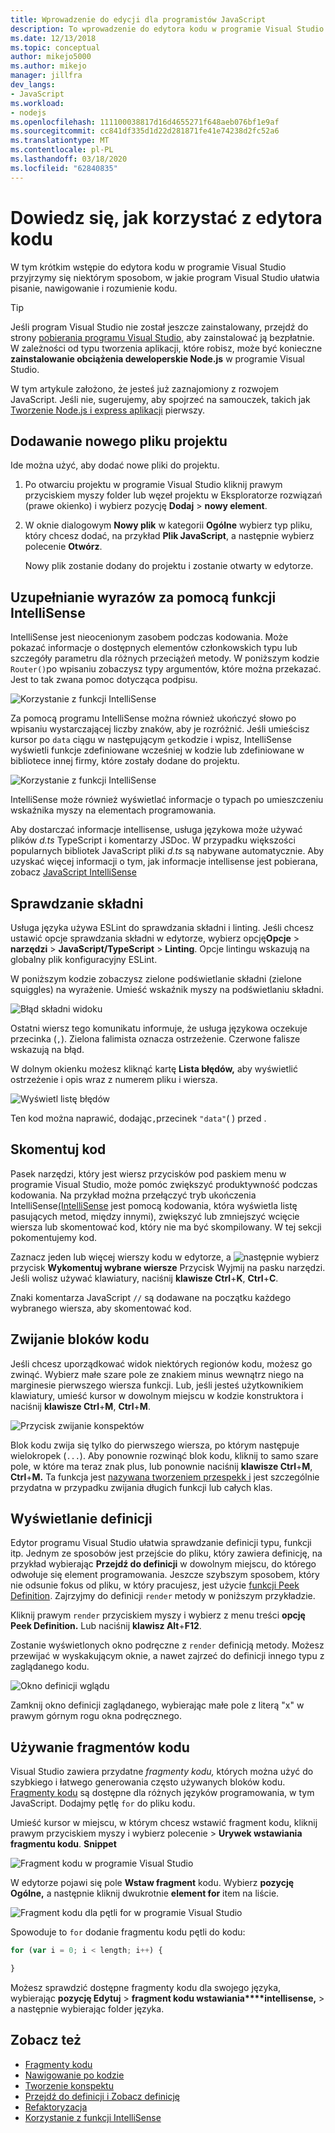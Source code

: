 ```yaml
---
title: Wprowadzenie do edycji dla programistów JavaScript
description: To wprowadzenie do edytora kodu w programie Visual Studio pokazuje niektóre ze sposobów, że visual studio sprawia, że pisanie, nawigacja i zrozumienie kodu JavaScript łatwiejsze.
ms.date: 12/13/2018
ms.topic: conceptual
author: mikejo5000
ms.author: mikejo
manager: jillfra
dev_langs:
- JavaScript
ms.workload:
- nodejs
ms.openlocfilehash: 111100038817d16d4655271f648aeb076bf1e9af
ms.sourcegitcommit: cc841df335d1d22d281871fe41e74238d2fc52a6
ms.translationtype: MT
ms.contentlocale: pl-PL
ms.lasthandoff: 03/18/2020
ms.locfileid: "62840835"
---
```

# <a name="learn-to-use-the-code-editor"></a>Dowiedz się, jak korzystać z edytora kodu

W tym krótkim wstępie do edytora kodu w programie Visual Studio przyjrzymy się niektórym sposobom, w jakie program Visual Studio ułatwia pisanie, nawigowanie i rozumienie kodu.

> [!TIP]
> Jeśli program Visual Studio nie został jeszcze zainstalowany, przejdź do strony [pobierania programu Visual Studio,](https://visualstudio.microsoft.com/downloads/) aby zainstalować ją bezpłatnie. W zależności od typu tworzenia aplikacji, które robisz, może być konieczne **zainstalowanie obciążenia deweloperskie Node.js** w programie Visual Studio.

W tym artykule założono, że jesteś już zaznajomiony z rozwojem JavaScript. Jeśli nie, sugerujemy, aby spojrzeć na samouczek, takich jak [Tworzenie Node.js i express aplikacji](../javascript/tutorial-nodejs.md) pierwszy.

## <a name="add-a-new-project-file"></a>Dodawanie nowego pliku projektu

Ide można użyć, aby dodać nowe pliki do projektu.

1. Po otwarciu projektu w programie Visual Studio kliknij prawym przyciskiem myszy folder lub węzeł projektu w Eksploratorze rozwiązań (prawe okienko) i wybierz pozycję **Dodaj** > **nowy element**.

1. W oknie dialogowym **Nowy plik** w kategorii **Ogólne** wybierz typ pliku, który chcesz dodać, na przykład **Plik JavaScript**, a następnie wybierz polecenie **Otwórz**.

    Nowy plik zostanie dodany do projektu i zostanie otwarty w edytorze.

## <a name="use-intellisense-to-complete-words"></a>Uzupełnianie wyrazów za pomocą funkcji IntelliSense

IntelliSense jest nieocenionym zasobem podczas kodowania. Może pokazać informacje o dostępnych elementów członkowskich typu lub szczegóły parametru dla różnych przeciążeń metody. W poniższym kodzie `Router()`po wpisaniu zobaczysz typy argumentów, które można przekazać. Jest to tak zwana pomoc dotycząca podpisu.

![Korzystanie z funkcji IntelliSense](../javascript/media/write-code-signature-checking.png)

Za pomocą programu IntelliSense można również ukończyć słowo po wpisaniu wystarczającej liczby znaków, aby je rozróżnić. Jeśli umieścisz kursor po `data` ciągu w następującym `get`kodzie i wpisz, IntelliSense wyświetli funkcje zdefiniowane wcześniej w kodzie lub zdefiniowane w bibliotece innej firmy, które zostały dodane do projektu.

![Korzystanie z funkcji IntelliSense](../javascript/media/write-code-intellisense.png)

IntelliSense może również wyświetlać informacje o typach po umieszczeniu wskaźnika myszy na elementach programowania.

Aby dostarczać informacje intellisense, usługa językowa może używać plików *d.ts* TypeScript i komentarzy JSDoc. W przypadku większości popularnych bibliotek JavaScript pliki *d.ts* są nabywane automatycznie. Aby uzyskać więcej informacji o tym, jak informacje intellisense jest pobierana, zobacz [JavaScript IntelliSense](../ide/javascript-intellisense.md?toc=/visualstudio/javascript/toc.json)

## <a name="check-syntax"></a>Sprawdzanie składni

Usługa języka używa ESLint do sprawdzania składni i linting. Jeśli chcesz ustawić opcje sprawdzania składni w edytorze, wybierz opcję**Opcje** >  **narzędzi** > **JavaScript/TypeScript** > **Linting**. Opcje lintingu wskazują na globalny plik konfiguracyjny ESLint.

W poniższym kodzie zobaczysz zielone podświetlanie składni (zielone squiggles) na wyrażenie. Umieść wskaźnik myszy na podświetlaniu składni.

![Błąd składni widoku](../javascript/media/write-code-syntax-checking.png)

Ostatni wiersz tego komunikatu informuje, że usługa językowa oczekuje przecinka (`,`). Zielona falimista oznacza ostrzeżenie. Czerwone falisze wskazują na błąd.

W dolnym okienku możesz kliknąć kartę **Lista błędów,** aby wyświetlić ostrzeżenie i opis wraz z numerem pliku i wiersza.

![Wyświetl listę błędów](../javascript/media/write-code-error-list.png)

Ten kod można naprawić, dodając`,`przecinek `"data"`( ) przed .

## <a name="comment-out-code"></a>Skomentuj kod

Pasek narzędzi, który jest wiersz przycisków pod paskiem menu w programie Visual Studio, może pomóc zwiększyć produktywność podczas kodowania. Na przykład można przełączyć tryb ukończenia IntelliSense[(IntelliSense](../ide/using-intellisense.md) jest pomocą kodowania, która wyświetla listę pasujących metod, między innymi), zwiększyć lub zmniejszyć wcięcie wiersza lub skomentować kod, który nie ma być skompilowany. W tej sekcji pokomentujemy kod.

Zaznacz jeden lub więcej wierszy kodu w edytorze, a ![następnie](../javascript/media/write-code-comment-out.png) wybierz przycisk **Wykomentuj wybrane wiersze** Przycisk Wyjmij na pasku narzędzi. Jeśli wolisz używać klawiatury, naciśnij **klawisze Ctrl**+**K**, **Ctrl**+**C**.

Znaki komentarza JavaScript `//` są dodawane na początku każdego wybranego wiersza, aby skomentować kod.

## <a name="collapse-code-blocks"></a>Zwijanie bloków kodu

Jeśli chcesz uporządkować widok niektórych regionów kodu, możesz go zwinąć. Wybierz małe szare pole ze znakiem minus wewnątrz niego na marginesie pierwszego wiersza funkcji. Lub, jeśli jesteś użytkownikiem klawiatury, umieść kursor w dowolnym miejscu w kodzie konstruktora i naciśnij **klawisze Ctrl**+**M**, **Ctrl**+**M**.

![Przycisk zwijanie konspektów](../javascript/media/write-code-collapse-code.png)

Blok kodu zwija się tylko do pierwszego wiersza, po którym następuje wielokropek (`...`). Aby ponownie rozwinąć blok kodu, kliknij to samo szare pole, w które ma teraz znak plus, lub ponownie naciśnij **klawisze Ctrl**+**M**, **Ctrl**+**M.** Ta funkcja jest [nazywana tworzeniem przespekk i](../ide/outlining.md) jest szczególnie przydatna w przypadku zwijania długich funkcji lub całych klas.

## <a name="view-definitions"></a>Wyświetlanie definicji

Edytor programu Visual Studio ułatwia sprawdzanie definicji typu, funkcji itp. Jednym ze sposobów jest przejście do pliku, który zawiera definicję, na przykład wybierając **Przejdź do definicji** w dowolnym miejscu, do którego odwołuje się element programowania. Jeszcze szybszym sposobem, który nie odsunie fokus od pliku, w który pracujesz, jest użycie [funkcji Peek Definition](../ide/go-to-and-peek-definition.md#peek-definition). Zajrzyjmy do definicji `render` metody w poniższym przykładzie.

Kliknij prawym `render` przyciskiem myszy i wybierz z menu treści **opcję Peek Definition.** Lub naciśnij **klawisz Alt**+**F12**.

   Zostanie wyświetlonych okno podręczne z `render` definicją metody. Możesz przewijać w wyskakującym oknie, a nawet zajrzeć do definicji innego typu z zaglądanego kodu.

   ![Okno definicji wglądu](../javascript/media/write-code-peek-definition.png)

Zamknij okno definicji zaglądanego, wybierając małe pole z literą "x" w prawym górnym rogu okna podręcznego.

## <a name="use-code-snippets"></a>Używanie fragmentów kodu

Visual Studio zawiera przydatne *fragmenty kodu,* których można użyć do szybkiego i łatwego generowania często używanych bloków kodu. [Fragmenty kodu](../ide/code-snippets.md) są dostępne dla różnych języków programowania, w tym JavaScript. Dodajmy pętlę `for` do pliku kodu.

Umieść kursor w miejscu, w którym chcesz wstawić fragment kodu, kliknij prawym przyciskiem myszy i wybierz polecenie > **Urywek wstawiania fragmentu kodu**. **Snippet**

![Fragment kodu w programie Visual Studio](../javascript/media/write-code-insert-snippet.png)

W edytorze pojawi się pole **Wstaw fragment** kodu. Wybierz **pozycję Ogólne,** a następnie kliknij dwukrotnie **element for** item na liście.

![Fragment kodu dla pętli for w programie Visual Studio](../javascript/media/write-code-insert-snippet-for-loop.png)

Spowoduje to `for` dodanie fragmentu kodu pętli do kodu:

```javascript
for (var i = 0; i < length; i++) {

}
```

Możesz sprawdzić dostępne fragmenty kodu dla swojego języka, wybierając **pozycję Edytuj** > **fragment kodu wstawiania****intellisense,** > a następnie wybierając folder języka.

## <a name="see-also"></a>Zobacz też

- [Fragmenty kodu](../ide/code-snippets.md)
- [Nawigowanie po kodzie](../ide/navigating-code.md)
- [Tworzenie konspektu](../ide/outlining.md)
- [Przejdź do definicji i Zobacz definicję](../ide/go-to-and-peek-definition.md)
- [Refaktoryzacja](../ide/refactoring-in-visual-studio.md)
- [Korzystanie z funkcji IntelliSense](../ide/using-intellisense.md)
